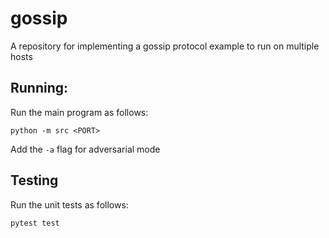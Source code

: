 # gossip
A repository for implementing a gossip protocol example to run on multiple hosts

## Running:
Run the main program as follows:
```
python -m src <PORT>
```

Add the `-a` flag for adversarial mode

## Testing
Run the unit tests as follows:
```
pytest test
```